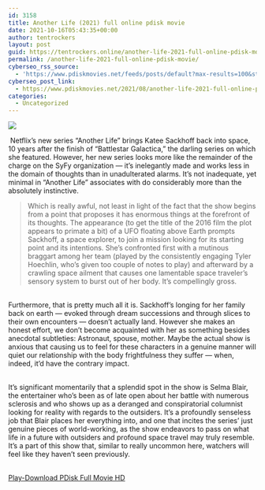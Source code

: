 ```yaml
---
id: 3158
title: Another Life (2021) full online pdisk movie
date: 2021-10-16T05:43:35+00:00
author: tentrockers
layout: post
guid: https://tentrockers.online/another-life-2021-full-online-pdisk-movie/
permalink: /another-life-2021-full-online-pdisk-movie/
cyberseo_rss_source:
  - 'https://www.pdiskmovies.net/feeds/posts/default?max-results=100&start-index=901'
cyberseo_post_link:
  - https://www.pdiskmovies.net/2021/08/another-life-2021-full-online-pdisk.html
categories:
  - Uncategorized
---
```

<div>
  <img src="https://1.bp.blogspot.com/-pLwgDi0yQ3I/YRpY0eEfJJI/AAAAAAAAabc/XWDDeUsr2wUWZ5jwEx1S2hrSZ7IMdlxTgCLcBGAsYHQ/w502-h640/Another%2BLife%2B%25282021%2529%2Bfull%2Bonline%2Bpdisk%2Bmovie.jpg" class="ff-og-image-inserted" />
</div>

&nbsp;<span>Netflix&#8217;s new series &#8220;Another Life&#8221; brings Katee Sackhoff back into space, 10 years after the finish of &#8220;Battlestar Galactica,&#8221; the darling series on which she featured. However, her new series looks more like the remainder of the charge on the SyFy organization — it&#8217;s inelegantly made and works less in the domain of thoughts than in unadulterated alarms. It&#8217;s not inadequate, yet minimal in &#8220;Another Life&#8221; associates with do considerably more than the absolutely instinctive. </span>

> <span>Which is really awful, not least in light of the fact that the show begins from a point that proposes it has enormous things at the forefront of its thoughts. The appearance (to get the title of the 2016 film the plot appears to primate a bit) of a UFO floating above Earth prompts Sackhoff, a space explorer, to join a mission looking for its starting point and its intentions. She&#8217;s confronted first with a mutinous braggart among her team (played by the consistently engaging Tyler Hoechlin, who&#8217;s given too couple of notes to play) and afterward by a crawling space ailment that causes one lamentable space traveler&#8217;s sensory system to burst out of her body. It&#8217;s compellingly gross. </span>

<span><br />Furthermore, that is pretty much all it is. Sackhoff&#8217;s longing for her family back on earth — evoked through dream successions and through slices to their own encounters — doesn&#8217;t actually land. However she makes an honest effort, we don&#8217;t become acquainted with her as something besides anecdotal subtleties: Astronaut, spouse, mother. Maybe the actual show is anxious that causing us to feel for these characters in a genuine manner will quiet our relationship with the body frightfulness they suffer — when, indeed, it&#8217;d have the contrary impact. </span>

<span><br />It&#8217;s significant momentarily that a splendid spot in the show is Selma Blair, the entertainer who&#8217;s been as of late open about her battle with numerous sclerosis and who shows up as a deranged and conspiratorial columnist looking for reality with regards to the outsiders. It&#8217;s a profoundly senseless job that Blair places her everything into, and one that incites the series&#8217; just genuine pieces of world-working, as the show endeavors to pass on what life in a future with outsiders and profound space travel may truly resemble. It&#8217;s a part of this show that, similar to really uncommon here, watchers will feel like they haven&#8217;t seen previously.</span>

  
<a href="https://www.cofilink.com/share-video?videoid=nv2isl0042jq" target="popup" onclick="window.open('https://www.cofilink.com/share-video?videoid=nv2isl0042jq','popup','width=600,height=600'); return false;" rel="noopener"><br /> Play-Download PDisk Full Movie HD<br /> </a>